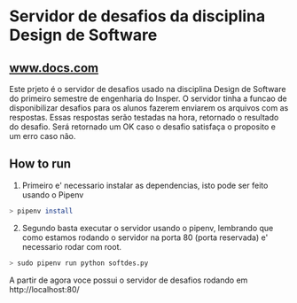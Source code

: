 # Servidor de desafios da disciplina Design de Software
## www.docs.com

Este prjeto é o servidor de desafios usado na disciplina Design de Software do primeiro semestre de engenharia do Insper.
O servidor tinha a funcao de disponibilizar desafios para os alunos fazerem enviarem os arquivos com as respostas. Essas respostas serão testadas na hora, retornado o resultado do desafio. Será retornado um OK caso o desafio satisfaça o proposito e um erro caso não.

## How to run
1. Primeiro e' necessario instalar as dependencias, isto pode ser feito usando o Pipenv
```bash
> pipenv install
```

2. Segundo basta executar o servidor usando o pipenv, lembrando que como estamos rodando o servidor na porta 80 (porta reservada) e' necessario rodar com root.
```bash
> sudo pipenv run python softdes.py
```

A partir de agora voce possui o servidor de desafios rodando em http://localhost:80/


<!-- # Criacao de usuario

O servidor de desafios exige a autenticacao do usuario atraves de login e senha para acesso as funcionalidade.
 -->
